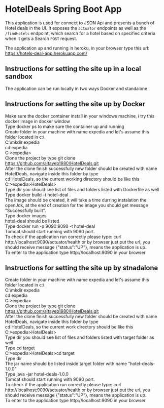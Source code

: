 # HotelDeals Spring Boot App

This application is used for connect to JSON Api and presents a bunch of Hotel deals in the UI. It exposes the `actuator` endpoints as well as the `/findHotels` endpoint, which search for a hotel based on specifiec criteria when it gets a Search `POST` request.


The application up and running in heroku, in your browser type this url: https://hotels-deal-app.herokuapp.com/  


## Instructions for setting the site up in a local sandbox

The application can be run locally in two ways Docker and standalone


## Instructions for setting the site up by Docker
Make sure the docker container install in your windows machine, i try this docker image in docker window  
Type docker ps to make sure the container up and running   
Create folder in your machine with name expedia and let's assume this folder located in c:\  
C:\mkdir expedia  
cd expedia  
C:\>expedia>  
Clone the project by type git clone https://github.com/altayeb1980/HotelDeals.git  
After the clone finish successfully new folder should be created with name HotelDeals, navigate inside this folder by type  
cd HotelDeals, so the current working directory should be like this  
C:\>expedia>HotelDeals>  
Type dir you should see list of files and folders listed with Dockerfile as well  
Type docker build -t hotel-deal .  
The image should be created, it will take a time durring instalation the openJdk, at the end of creation for the image you should get message "Successfully built".  
Type docker images  
hotel-deal should be listed.  
Type docker run -p 9090:9090 -t hotel-deal  
Tomcat should start running with 9090 port.  
To check if the application run correctly please type: curl http://localhost:9090/actuator/health or by browser just put the url, you should receive message {"status":"UP"}, means the application is up.  
To enter to the application type http://localhost:9090 in your browser  



## Instructions for setting the site up by stnadalone
Create folder in your machine with name expedia and let's assume this folder located in c:\  
C:\mkdir expedia  
cd expedia  
C:\>expedia>  
Clone the project by type git clone https://github.com/altayeb1980/HotelDeals.git  
After the clone finish successfully new folder should be created with name HotelDeals, navigate inside this folder by type  
cd HotelDeals, so the current work directory should be like this  
C:\>expedia>HotelDeals>  
Type dir you should see list of files and folders listed with target folder as well  
Type cd target  
C:\>expedia>HotelDeals>cd target    
Type dir  
The jar name should be listed inside target folder with name "hotel-deals-1.0.0"  
Type java -jar hotel-deals-1.0.0  
Tomcat should start running with 9090 port.  
To check if the application run correctly please type: curl http://localhost:9090/actuator/health or by browser just put the url, you should receive message {"status":"UP"}, means the application is up.  
To enter to the application type http://localhost:9090 in your browser  














